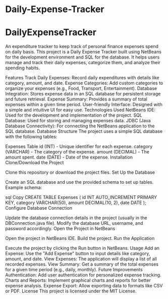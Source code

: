 # Daily-Expense-Tracker
# DailyExpenseTracker
An expenditure tracker to keep track of personal finance expenses spend on daily basis.
This project is a Daily Expense Tracker built using NetBeans for the development environment and SQL for the database. It helps users manage and track their daily expenses, categorize them, and analyze their spending habits.

Features
Track Daily Expenses: Record daily expenditures with details like category, amount, and date.
Expense Categories: Add custom categories to organize your expenses (e.g., Food, Transport, Entertainment).
Database Integration: Stores expense data in an SQL database for persistent storage and future retrieval.
Expense Summary: Provides a summary of total expenses within a given time period.
User-friendly Interface: Designed with a simple and intuitive UI for easy use.
Technologies Used
NetBeans IDE: Used for the development and implementation of the project.
SQL Database: Used for storing and managing expenses data.
JDBC (Java Database Connectivity): For connecting the NetBeans application to the SQL database.
Database Structure
The project uses a simple SQL database with the following tables:

Expenses Table
id (INT) - Unique identifier for each expense.
category (VARCHAR) - The category of the expense.
amount (DECIMAL) - The amount spent.
date (DATE) - Date of the expense.
Installation
Clone/Download the Project

Clone this repository or download the project files.
Set Up the Database

Create an SQL database and use the provided schema to set up tables.
Example schema:

sql
Copy
CREATE TABLE Expenses (
  id INT AUTO_INCREMENT PRIMARY KEY,
  category VARCHAR(50),
  amount DECIMAL(10, 2),
  date DATE
);
Configure Database Connection

Update the database connection details in the project (usually in the DBConnection.java file).
Modify the database URL, username, and password accordingly.
Open the Project in NetBeans

Open the project in NetBeans IDE.
Build the project.
Run the Application

Execute the project by clicking the Run button in NetBeans.
Usage
Add an Expense: Use the "Add Expense" button to input details like category, amount, and date.
View Expenses: The application will display a list of all recorded expenses.
View Summary: Get a summary of the total expenses for a given time period (e.g., daily, monthly).
Future Improvements
Authentication: Add user authentication for personalized expense tracking.
Charts and Reports: Implement graphical charts and reports for better expense analysis.
Expense Export: Allow exporting data to formats like CSV or PDF.
License
This project is licensed under the MIT License.

